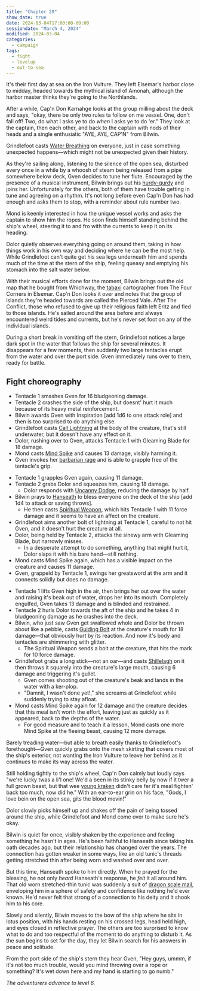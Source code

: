 ```yaml
---
title: "Chapter 29"
show_date: true
date: 2024-03-04T17:00:00-00:00
sessiondate: "March 4, 2024"
modified: 2024-03-04
categories:
  - campaign
tags:
  - fight
  - levelup
  - out-to-sea
---
```


It's their first day at sea on the Iron Vulture. They left Elsemar's harbor close to midday,
headed towards the mythical island of Amonah, although the harbor master thinks they're going
to the Northlands.

After a while, Cap'n Don Karnahge looks at the group milling about the deck and says, "okay,
there be only two rules ta follow on me vessel. One, don't fall off! Two, do what I asks
ye to do _when_ I asks ye to do 'er." They look at the captain, then each other, and back to
the captain with nods of their heads and a single enthusiatic "AYE, AYE, CAP'N" from Bilwin.

Grindlefoot casts [Water Breathing](https://www.dndbeyond.com/spells/water-breathing) on everyone,
just in case something unexpected happens—which might not be unexpected given their history.

<!-- Directions on a boat:
  Port = left side
  Starboard = right side
  Bow = front
  Aft = back (inside the ship, on board)
  Stern = back (outside, offboard)
-->

As they're sailing along, listening to the silence of the open sea, disturbed every once
in a while by a whoosh of steam being released from a pipe somewhere below deck, Gven decides
to tune her flute. Encouraged by the presence of a musical instrument, Bilwin brings out his
[hurdy-gurdy](https://en.wikipedia.org/wiki/Hurdy-gurdy) and joins her. Unfortunately for the
others, both of them have trouble getting in tune and agreeing on a rhythm. It's not long
before even Cap'n Don has had enough and asks them to stop, with a reminder about rule number
two.

Mond is keenly interested in how the unique vessel works and asks the captain to show him the
ropes. He soon finds himself standing behind the ship's wheel, steering it to and fro with the
currents to keep it on its heading.

Dolor quietly observes everything going on around them, taking in how things work in his own way
and deciding where he can be the most help. While Grindlefoot can't quite get his sea legs
underneath him and spends much of the time at the stern of the ship, feeling queasy and
emptying his stomach into the salt water below.

With their musical efforts done for the moment, Bilwin brings out the old map that he bought from
Whichway, the [tabaxi](https://www.dandwiki.com/wiki/Tabaxi_(5e_Race_Variant)) cartographer
from The Four Corners in Elsemar. Cap'n Don looks it over and notes that the group of islands
they're headed towards are called the Pierced Vale. After The Conflict, those who refused to
give up their religious faith left Eritz and fled to those islands. He's sailed around the area
before and always encountered weird tides and currents, but he's never set foot on any of the
individual islands.

During a short break in vomiting off the stern, Grindlefoot notices a large dark spot in the water that
follows the ship for several minutes. It disappears for a few moments, then suddenly two large
tentacles erupt from the water and over the port side. Gven immediately runs over to them,
ready for battle.

## Fight choreography

<!-- Initiative rolls:
  Bilwin - 21 (nat 20)
  Gven - 10
  Mond - 13
  Dolor - 16
  Grindlefoot - 18
-->

<!-- Round 1 -->
* Tentacle 1 smashes Gven for 16 bludgeoning damage.
* Tentacle 2 crashes the side of the ship, but doesnt' hurt it much because of its heavy metal reinforcement.
* Bilwin awards Gven with Inspiration [add 1d6 to one attack role] and then is too surprised to do anything else.
* Grindlefoot casts [Call Lightning](https://www.dndbeyond.com/spells/call-lightning) at the body of the creature,
  that's still underwater, but it doesn't have any effect on it.
* Dolor, rushing over to Gven, attacks Tentacle 1 with Gleaming Blade for 18 damage.
* Mond casts [Mind Spike](https://www.dndbeyond.com/spells/mind-spike) and causes 13 damage, visibly harming it.
* Gven invokes her [barbarian rage](https://www.thegamer.com/dungeons-dragons-dnd-barbarian-rage-explained-guide/)
  and is able to grapple free of the tentacle's grip.

<!-- Round 2 -->
* Tentacle 1 grapples Gven again, causing 11 damage.
* Tentacle 2 grabs Dolor and squeezes him, causing 18 damage.
  * Dolor responds with [Uncanny Dodge](https://www.dndbeyond.com/classes/rogue#UncannyDodge-347), reducing the damage by half.
* Bilwin prays to [Hanseath](https://forgottenrealms.fandom.com/wiki/Hanseath) to bless everyone on the deck of the ship
  [add 1d4 to attack or saving throws].
  * He then casts [Spiritual Weapon](https://www.dndbeyond.com/spells/spiritual-weapon), which hits Tentacle 1
    with 11 force damage and it seems to have an affect on the creature.
* Grindlefoot aims another bolt of lightning at Tentacle 1, careful to not hit Gven, and it doesn't hurt the creature at all.
* Dolor, being held by Tentacle 2, attacks the sinewy arm with Gleaming Blade, but narrowly misses.
  * In a desperate attempt to do something, anything that might hurt it, Dolor slaps it with his bare hand—still nothing.
* Mond casts Mind Spike again, which has a visible impact on the creature and causes 11 damage.
* Gven, grappeld by Tentacle 1, swings her greatsword at the arm and it connects solidly but does no damage.

<!-- Round 3 -->
* Tentacle 1 lifts Gven high in the air, then brings her out over the water and raising it's beak out of water,
  drops her into its mouth. Completely engulfed, Gven takes 13 damage and is blinded and restrained.
* Tentacle 2 hurls Dolor towards the aft of the ship and he takes 4 in bludgeoning damage as he crashes into the deck.
* Bilwin, who just saw Gven get swallowed whole and Dolor be thrown about like a pebble, casts
  [Guiding Bolt](https://www.dndbeyond.com/spells/guiding-bolt) at the creature's mouth for 18 damage—that
  obviously hurt by its reaction. And now it's body and tentacles are shimmering with glitter.
  * The Spiritual Weapon sends a bolt at the creature, that hits the mark for 10 force damage.
* Grindlefoot grabs a long stick—not an oar—and casts [Shillelagh](https://www.dndbeyond.com/spells/shillelagh)
  on it then throws it squarely into the creature's large mouth, causing 6 damage and triggering it's gullet.
  * Gven comes shooting out of the creature's beak and lands in the water with a ker-plop.
  * "Damnit, I wasn't done yet!," she screams at Grindlefoot while suddenly trying to stay afloat.
* Mond casts Mind Spike again for 12 damage and the creature decides that this meal isn't worth the effort,
  leaving just as quickly as it appeared, back to the depths of the water.
  * For good measure and to teach it a lesson, Mond casts one more Mind Spike at the fleeing beast, causing 12 more damage.

Barely treading water—but able to breath easily thanks to Grindlefoot's forethought—Gven quickly grabs onto
the mesh skirting that covers most of the ship's exterior, not wanting the Iron Vulture to leave her behind
as it continues to make its way across the water. 

Still holding tightly to the ship's wheel, Cap'n Don calmly but loudly says "we're lucky twas a li'l one!
We'd a been in its stinky belly by now if it twer a full grown beast, but that wee
[young kraken](https://5e.tools/bestiary/young-kraken-lr.html) didn't care fer it's meal
fighten' back too much, now did he." With an ear-to-ear grin on his face, "Gods, I love bein on the
open sea, gits the blood movin!"

Dolor slowly picks himself up and shakes off the pain of being tossed around the ship, while Grindlefoot
and Mond come over to make sure he's okay.

Bilwin is quiet for once, visibly shaken by the experience and feeling something he hasn't in ages.
He's been faithful to Hanseath since taking his oath decades ago, but their relationship has
changed over the years. The connection has gotten weaker in some ways, like an old tunic's threads
getting stretched thin after being worn and washed over and over. 

But this time, Hanseath spoke to him directly. When he prayed for the blessing, he not only _heard_
Hanseath's response, he _felt_ it all around him. That old worn stretched-thin tunic was suddenly
a suit of [dragon scale mail](https://www.dndbeyond.com/magic-items/5380-dragon-scale-mail),
enveloping him in a sphere of safety and confidence like nothing he'd ever known. He'd never felt
that strong of a connection to his deity and it shook him to his core.

Slowly and silently, Bilwin moves to the bow of the ship where he sits in lotus position, with his
hands resting on his crossed legs, head held high, and eyes closed in reflective prayer. The
others are too surprised to know what to do and too respectful of the moment to do anything to
disturb it. As the sun begins to set for the day, they let Bilwin search for his answers in peace
and solitude.

From the port side of the ship's stern they hear Gven, "Hey guys, ummm, if it's not too much trouble,
would you mind throwing over a rope or something? It's wet down here and my hand is starting to go
numb."

_The adventurers advance to level 6._

<!-- em dash: — | kebyoard shortcut = Option + Shift + Dash (-) -->
<!-- https://oatcookies.neocities.org/dndmoney to convert copper, silver, gold, and more into CP -->
<!--
    Lists of spells for the classes:
    - Cleric spells: https://www.dndbeyond.com/spells/class/cleric 
    - Druid spells: https://www.dndbeyond.com/spells/class/druid
    - Sorcerer spells: https://www.dndbeyond.com/spells/class/sorcerer
    Monsters: https://www.dndbeyond.com/monsters
-->

